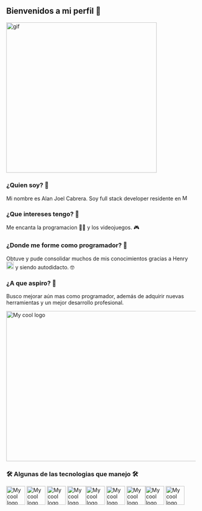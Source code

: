 ## Bienvenidos a mi perfil  👋

<img src="https://user-images.githubusercontent.com/121322/32070716-16567e5c-ba42-11e7-9e64-ba96dfe9b64d.gif" alt="gif"  height="400" />

### ¿Quien soy? 👀

Mi nombre es Alan Joel Cabrera.
Soy full stack developer residente en <img src="https://planificatuviaje.es/wp-content/uploads/2020/09/flag-800-176.png" alt="My cool logo"  height="15" />

###  ¿Que intereses tengo? 👀

Me encanta la programacion 👨‍💻 y los videojuegos. 🎮

###  ¿Donde me forme como programador? 👀

Obtuve y pude consolidar muchos de mis conocimientos gracias a Henry <img src="https://media-exp1.licdn.com/dms/image/C4D0BAQFmbl7-2v-CnQ/company-logo_100_100/0/1626196872890?e=1636588800&v=beta&t=Cqt5S1FClvANEB_NKMxDJzmSbldGd8FiMIu96qWDWW4" alt="My cool logo"  height="20"/> 
y siendo autodidacto. 🤓

###  ¿A que aspiro? 👀

Busco mejorar aún mas como programador, además de adquirir nuevas herramientas y un mejor desarrollo profesional.

<img src="https://i.pinimg.com/originals/5a/52/3d/5a523d3015880ee4199b54b9d7a967f6.gif" alt="My cool logo"  height="400" width="800"/>

###  🛠 Algunas de las tecnologias que manejo 🛠

<img src="https://www.pngrepo.com/png/183637/512/html5.png" alt="My cool logo"  height="50" /> <img src="https://cdn.iconscout.com/icon/free/png-256/css3-9-1175237.png" alt="My cool logo"  height="50" />
<img src="https://upload.wikimedia.org/wikipedia/commons/6/6a/JavaScript-logo.png" alt="My cool logo"  height="50" />
<img src="https://brandslogos.com/wp-content/uploads/thumbs/nodejs-icon-logo.png" alt="My cool logo"  height="50" /><img src="https://upload.wikimedia.org/wikipedia/commons/thumb/4/47/React.svg/1200px-React.svg.png" alt="My cool logo"  height="50" />
<img src="https://lh3.googleusercontent.com/proxy/WH62KVgYI3nUEUm1pspey5M3kW_yiwVgXBUvFoO0n3md6TjmOU7J4Voa6LAWIojb5PelWDuzgLeQ38A3Z3uLmdpuT1KZ4oKcsmt_DVzt0YWzrBkHcg" alt="My cool logo"  height="50" />
<img src="https://upload.wikimedia.org/wikipedia/commons/thumb/2/29/Postgresql_elephant.svg/1200px-Postgresql_elephant.svg.png" alt="My cool logo"  height="50" /><img src="https://brandslogos.com/wp-content/uploads/images/large/sequelize-logo.png"  alt="My cool logo"  height="50" />
<img src="https://brandslogos.com/wp-content/uploads/thumbs/bootstrap-logo-vector.svg" alt="My cool logo"  height="50" />



